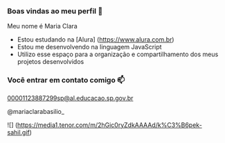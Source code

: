 ### Boas vindas ao meu perfil 💙

Meu nome é Maria Clara

- Estou estudando na [Alura] (https://www.alura.com.br)
- Estou me desenvolvendo na linguagem JavaScript
- Utilizo esse espaço para a organização e compartilhamento dos meus projetos desenvolvidos

### Você entrar em contato comigo 📫

00001123887299sp@al.educacao.sp.gov.br

@mariaclarabasilio_


![] (https://media1.tenor.com/m/2hGic0ryZdkAAAAd/k%C3%B6pek-sahil.gif)
